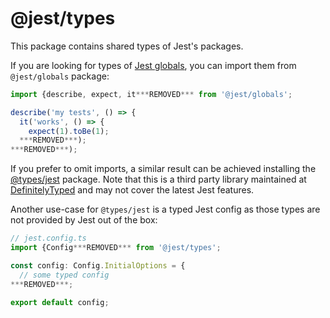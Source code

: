 # @jest/types

This package contains shared types of Jest's packages.

If you are looking for types of [Jest globals](https://jestjs.io/docs/api), you can import them from `@jest/globals` package:

```ts
import {describe, expect, it***REMOVED*** from '@jest/globals';

describe('my tests', () => {
  it('works', () => {
    expect(1).toBe(1);
  ***REMOVED***);
***REMOVED***);
```

If you prefer to omit imports, a similar result can be achieved installing the [@types/jest](https://npmjs.com/package/@types/jest) package. Note that this is a third party library maintained at [DefinitelyTyped](https://github.com/DefinitelyTyped/DefinitelyTyped/tree/master/types/jest) and may not cover the latest Jest features.

Another use-case for `@types/jest` is a typed Jest config as those types are not provided by Jest out of the box:

```ts
// jest.config.ts
import {Config***REMOVED*** from '@jest/types';

const config: Config.InitialOptions = {
  // some typed config
***REMOVED***;

export default config;
```
